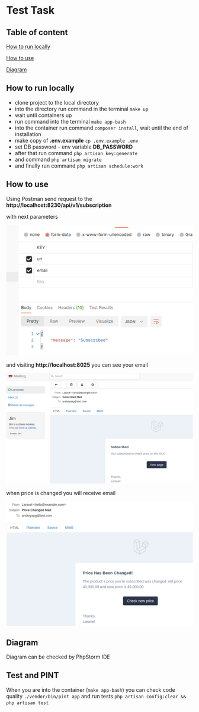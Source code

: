 # Test Task

## Table of content

[How to run locally](#how-to-run-locally)

[How to use](#how-to-use)

[Diagram](#diagram)


## How to run locally

- clone project to the local directory
- into the directory run command in the terminal ```make up```
- wait until containers up
- run command into the terminal ```make app-bash```
- into the container run command ```composer install```, wait until the end of installation
- make copy of **.env.example** ```cp .env.example .env```
- set DB password - env variable **DB_PASSWORD**
- after that run command ```php artisan key:generate```
- and command ```php artisan migrate```
- and finally run command ```php artisan schedule:work```


## How to use

Using Postman send request to the **http://localhost:8230/api/v1/subscription**

with next parameters

<img src="public/img/postman.png">

and visiting **http://localhost:8025** you can see your email

<img src="public/img/subscribed.png">

when price is changed you will receive email

<img src="public/img/price_changed.png">


## Diagram

Diagram can be checked by PhpStorm IDE

## Test and PINT

When you are into the container (```make app-bash```) you can check code quality ```./vendor/bin/pint app``` and run tests ```php artisan config:clear && php artisan test```